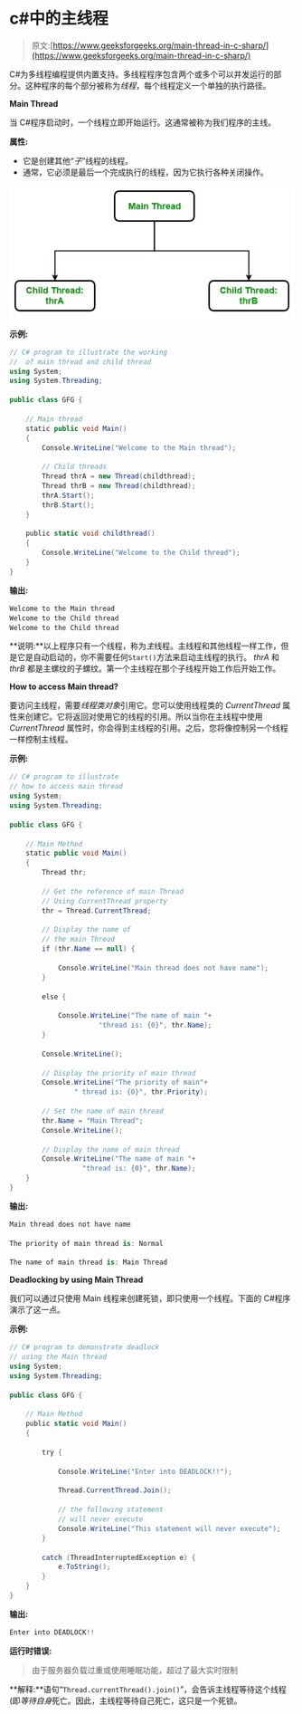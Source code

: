 # c#中的主线程

> 原文:[https://www.geeksforgeeks.org/main-thread-in-c-sharp/](https://www.geeksforgeeks.org/main-thread-in-c-sharp/)

C#为多线程编程提供内置支持。多线程程序包含两个或多个可以并发运行的部分。这种程序的每个部分被称为*线程*，每个线程定义一个单独的执行路径。

**Main Thread**

当 C#程序启动时，一个线程立即开始运行。这通常被称为我们程序的主线。

**属性:**

*   它是创建其他“*子*”线程的线程。
*   通常，它必须是最后一个完成执行的线程，因为它执行各种关闭操作。

![](img/c88edf09331cc3fbf4bcc6ab9c961873.png)

**示例:**

```cs
// C# program to illustrate the working
//  of main thread and child thread
using System;
using System.Threading;

public class GFG {

    // Main thread
    static public void Main()
    {
        Console.WriteLine("Welcome to the Main thread");

        // Child threads
        Thread thrA = new Thread(childthread);
        Thread thrB = new Thread(childthread);
        thrA.Start();
        thrB.Start();
    }

    public static void childthread()
    {
        Console.WriteLine("Welcome to the Child thread");
    }
}
```

**输出:**

```cs
Welcome to the Main thread
Welcome to the Child thread
Welcome to the Child thread

```

**说明:**以上程序只有一个线程，称为*主*线程。主线程和其他线程一样工作，但是它是自动启动的，你不需要任何`Start()`方法来启动主线程的执行。 *thrA* 和 *thrB* 都是主螺纹的子螺纹。第一个主线程在那个子线程开始工作后开始工作。

**How to access Main thread?**

要访问主线程，需要*线程类对象*引用它。您可以使用线程类的 *CurrentThread* 属性来创建它。它将返回对使用它的线程的引用。所以当你在主线程中使用 *CurrentThread* 属性时，你会得到主线程的引用。之后，您将像控制另一个线程一样控制主线程。

**示例:**

```cs
// C# program to illustrate
// how to access main thread
using System;
using System.Threading;

public class GFG {

    // Main Method
    static public void Main()
    {
        Thread thr;

        // Get the reference of main Thread
        // Using CurrentThread property
        thr = Thread.CurrentThread;

        // Display the name of 
        // the main Thread
        if (thr.Name == null) {

            Console.WriteLine("Main thread does not have name");
        }

        else {

            Console.WriteLine("The name of main "+
                      "thread is: {0}", thr.Name);
        }

        Console.WriteLine();

        // Display the priority of main thread
        Console.WriteLine("The priority of main"+
                " thread is: {0}", thr.Priority);

        // Set the name of main thread
        thr.Name = "Main Thread";
        Console.WriteLine();

        // Display the name of main thread
        Console.WriteLine("The name of main "+
                  "thread is: {0}", thr.Name);
    }
}
```

**输出:**

```cs
Main thread does not have name

The priority of main thread is: Normal

The name of main thread is: Main Thread

```

**Deadlocking by using Main Thread**

我们可以通过只使用 Main 线程来创建死锁，即只使用一个线程。下面的 C#程序演示了这一点。

**示例:**

```cs
// C# program to demonstrate deadlock
// using the Main thread
using System;
using System.Threading;

public class GFG {

    // Main Method
    public static void Main()
    {

        try {

            Console.WriteLine("Enter into DEADLOCK!!");

            Thread.CurrentThread.Join();

            // the following statement
            // will never execute
            Console.WriteLine("This statement will never execute");
        }

        catch (ThreadInterruptedException e) {
            e.ToString();
        }
    }
}
```

**输出:**

```cs
Enter into DEADLOCK!!
```

**运行时错误:**

> 由于服务器负载过重或使用睡眠功能，超过了最大实时限制

**解释:**语句“`Thread.currentThread().join()`”，会告诉主线程等待这个线程(即*等待自身*死亡。因此，主线程等待自己死亡，这只是一个死锁。